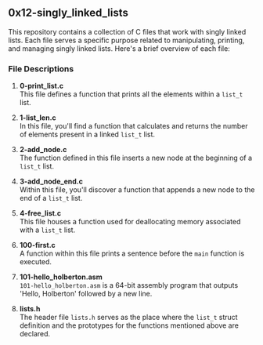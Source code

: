 ## 0x12-singly_linked_lists

This repository contains a collection of C files that work with singly linked lists. Each file serves a specific purpose related to manipulating, printing, and managing singly linked lists. Here's a brief overview of each file:

### File Descriptions

1. **0-print_list.c**  
   This file defines a function that prints all the elements within a `list_t` list.

2. **1-list_len.c**  
   In this file, you'll find a function that calculates and returns the number of elements present in a linked `list_t` list.

3. **2-add_node.c**  
   The function defined in this file inserts a new node at the beginning of a `list_t` list.

4. **3-add_node_end.c**  
   Within this file, you'll discover a function that appends a new node to the end of a `list_t` list.

5. **4-free_list.c**  
   This file houses a function used for deallocating memory associated with a `list_t` list.

6. **100-first.c**  
   A function within this file prints a sentence before the `main` function is executed.

7. **101-hello_holberton.asm**  
   `101-hello_holberton.asm` is a 64-bit assembly program that outputs 'Hello, Holberton' followed by a new line.

8. **lists.h**  
   The header file `lists.h` serves as the place where the `list_t` struct definition and the prototypes for the functions mentioned above are declared.
